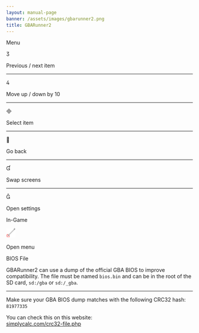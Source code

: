 ```yaml
---
layout: manual-page
banner: /assets/images/gbarunner2.png
title: GBARunner2
---
```


<div class="section-title">Menu</div>
<div class="section-body">
    <div class="button-action-group">
        <p class="button-action button">&#xE07D;</p>
        <p class="button-action-text">Previous / next item</p>
    </div>
    <hr>
    <div class="button-action-group">
        <p class="button-action button">&#xE07E;</p>
        <p class="button-action-text">Move up / down by 10</p>
    </div>
    <hr>
    <div class="button-action-group">
        <p class="button-action button">&#xE000;</p>
        <p class="button-action-text">Select item</p>
    </div>
    <hr>
    <div class="button-action-group">
        <p class="button-action button">&#xE001;</p>
        <p class="button-action-text">Go back</p>
    </div>
    <hr>
    <div class="button-action-group">
        <p class="button-action button">&#xE004;</p>
        <p class="button-action-text">Swap screens</p>
    </div>
    <hr>
    <div class="button-action-group">
        <p class="button-action button">&#xE005;</p>
        <p class="button-action-text">Open settings</p>
    </div>
</div>
<div class="section-title">In-Game</div>
<div class="section-body">
    <div class="button-action-group">
        <p class="button-action"><img src="/assets/images/tap.png" alt="Tap the touch screen"></p>
        <p class="button-action-text">Open menu</p>
    </div>
</div>
<div class="section-title">BIOS File</div>
<div class="section-body">
    <p>
        GBARunner2 can use a dump of the official GBA BIOS to improve compatibility. The file must be named <code>bios.bin</code> and can be in the root of the SD card, <code>sd:/gba</code> or <code>sd:/_gba</code>.
    </p>
    <hr>
    <p>
        Make sure your GBA BIOS dump matches with the following CRC32 hash: <code>81977335</code>
    </p>
    <p>
        You can check this on this website:<br><a href="https://simplycalc.com/crc32-file.php">simplycalc.com/crc32-file.php</a>
    </p>
</div>
